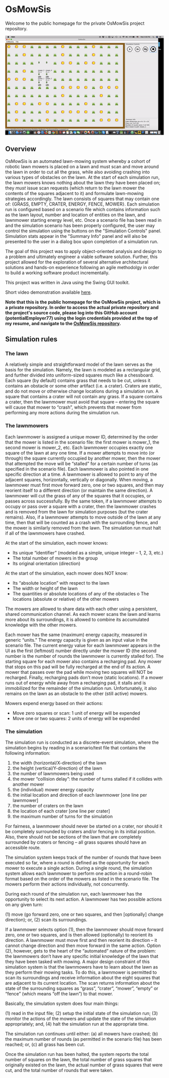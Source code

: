 # OsMowSis
Welcome to the public homepage for the private OsMowSis project repository.

![OsMowSis_example](Documentation/GitHubImages/OsMowSis_demo.gif)
## Overview
OsMowSis is an automated lawn-mowing system whereby a cohort of robotic lawn mowers is placed on a lawn and must scan and move around the lawn in order to cut all the grass, while also avoiding crashing into various types of obstacles on the lawn. At the start of each simulation run, the lawn mowers knows nothing about the lawn they have been placed on; they *must* issue scan requests (which return to the lawn mower the contents of the squares adjacent to it) and formulate lawn-mowing strategies accordingly. The lawn consists of squares that may contain one of: {GRASS, EMPTY, CRATER, ENERGY, FENCE, MOWER}. Each simulation run is configured based on a scenario file which contains information such as the lawn layout, number and location of entities on the lawn, and lawnmower starting energy level, etc. Once a scenario file has been read in and the simulation scenario has been properly configured, the user may control the simulation using the buttons on the "Simulation Controls" panel. Simulation stats appear in the "Summary Info" panel and will also be presented to the user in a dialog box upon completion of a simulation run.

The goal of this project was to apply object-oriented analysis and design to a problem and ultimately engineer a viable software solution. Further, this project allowed for the exploration of several alternative architectural solutions and hands-on experience following an agile methodolgy in order to build a working software product incrementally.

This project was written in Java using the Swing GUI toolkit.

Short video demonstration available [here](https://youtu.be/65dBQBcDRs4).

<strong>Note that this is the public homepage for the OsMowSis project, which is a private repository. In order to access the actual private repository and the project's source code, please log into this GitHub account (potentialEmployer77) using the login credentials provided at the top of my resume, and navigate to the [OsMowSis repository](https://github.com/potentialEmployer77/OsMowSis).</strong>

## Simulation rules
### The lawn
A relatively simple and straightforward model of the lawn serves as the basis for the simulation. Namely, the lawn is modeled as a rectangular grid, and further divided into uniform-sized squares much like a chessboard. Each square (by default) contains grass that needs to be cut, unless it contains an obstacle or some other artifact (i.e. a crater). Craters are static, and do not move or otherwise change locations during a simulation run. A square that contains a crater will not contain any grass. If a square contains a crater, then the lawnmower must avoid that square – entering the square will cause that mower to “crash”, which prevents that mower from performing any more actions during the simulation run.
### The lawnmowers
Each lawnmower is assigned a unique mower ID, determined by the order that the mower is listed in the scenario file: the first mower is mower_1, the second mower is mower_2, etc. Each lawnmower occupies exactly one square of the lawn at any one time. If a mower attempts to move into (or through) the square currently occupied by another mower, then the mower that attempted the move will be “stalled” for a certain number of turns (as specified in the scenario file). Each lawnmower is also pointed in one specific direction at a time. A lawnmower is allowed to point to any of the adjacent squares, horizontally, vertically or diagonally. When moving, a lawnmower must first move forward zero, one or two squares, and then may reorient itself to a different direction (or maintain the same direction). A lawnmower will cut the grass of any of the squares that it occupies, or passes across successfully. By the same token, if a lawnmower attempts to occupy or pass over a square with a crater, then the lawnmower crashes and is removed from the lawn for simulation purposes (but the crater remains). Also, if a lawnmower attempts to move outside of the lawn at any time, then that will be counted as a crash with the surrounding fence, and the mower is similarly removed from the lawn. The simulation run must halt if all of the lawnmowers have crashed.

At the start of the simulation, each mower knows:
* Its unique “identifier” (modeled as a simple, unique integer – 1, 2, 3, etc.)
* The total number of mowers in the group
* Its original orientation (direction)

At the start of the simulation, each mower does NOT know:
* Its “absolute location” with respect to the lawn
* The width or height of the lawn
* The quantities or absolute locations of any of the obstacles o The locations (absolute or relative) of the other mowers

The mowers are allowed to share data with each other using a persistent, shared communication channel. As each mower scans the lawn and learns more about its surroundings, it is allowed to combine its accumulated knowledge with the other mowers.

Each mower has the same (maximum) energy capacity, measured in generic “units.” The energy capacity is given as an input value in the scenario file. The current energy value for each lawnmower appears in the UI as the first (leftmost) number directly under the mower ID (the second number is the number of rounds the lawnmower is currently stalled for). The starting square for each mower also contains a recharging pad. Any mower that stops on this pad will be fully recharged at the end of its action. A mower that passes over the pad while moving two squares will NOT be recharged. Finally, recharging pads don’t move (static locations). If a mower runs out of energy while away from a recharging pad, it stalls and is immobilized for the remainder of the simulation run. Unfortunately, it also remains on the lawn as an obstacle to the other (still active) mowers.

Mowers expend energy based on their actions:
* Move zero squares or scan: 1 unit of energy will be expended
* Move one or two squares: 2 units of energy will be expended
### The simulation
The simulation run is conducted as a discrete-event simulation, where the simulation begins by reading in a scenario/test file that contains the following information:

1. the width (horizontal/X-direction) of the lawn
2. the height (vertical/Y-direction) of the lawn
3. the number of lawnmowers being used
4. the mower “collision delay”: the number of turns stalled if it collides with another mower
5. the (individual) mower energy capacity
6. the initial location and direction of each lawnmower [one line per lawnmower]
7. the number of craters on the lawn
8. the location of each crater [one line per crater]
9. the maximum number of turns for the simulation
  
For fairness, a lawnmower should never be started on a crater, nor should it be completely surrounded by craters and/or fencing in its initial position. Also, there should not be sections of the lawn that are completely surrounded by craters or fencing – all grass squares should have an accessible route.

The simulation system keeps track of the number of rounds that have been executed so far, where a round is defined as the opportunity for each mower to execute a single action. During a single round, the simulation system allows each lawnmower to perform one action in a round-robin format based on the order of the mowers as listed in the scenario file. The mowers perform their actions individually, not concurrently.

During each round of the simulation run, each lawnmower has the opportunity to select its next action. A lawnmower has two possible actions on any given turn:

(1) move (go forward zero, one or two squares, and then [optionally] change direction); or,
(2) scan its surroundings.

If a lawnmower selects option (1), then the lawnmower should move forward zero, one or two squares, and is then allowed (optionally) to reorient its direction. A lawnmower must move first and then reorient its direction – it cannot change direction and then move forward in the same action. Option (2), however, gets to the heart of the “automated” nature of the problem: the lawnmowers don’t have any specific initial knowledge of the lawn that they have been tasked with mowing. A major design constraint of this simulation system is that the lawnmowers have to learn about the lawn as they perform their mowing tasks. To do this, a lawnmower is permitted to scan its surroundings and receive information about the eight squares that are adjacent to its current location. The scan returns information about the state of the surrounding squares as “grass”, “crater”, “mower”, “empty” or “fence” (which means “off the lawn”) to that mower.

Basically, the simulation system does four main things:

(1) read in the input file;
(2) setup the initial state of the simulation run;
(3) monitor the actions of the mowers and update the state of the simulation appropriately; and, 
(4) halt the simulation run at the appropriate time.

The simulation run continues until either: (a) all mowers have crashed; (b) the maximum number of rounds (as permitted in the scenario file) has been reached; or, (c) all grass has been cut.

Once the simulation run has been halted, the system reports the total number of squares on the lawn, the total number of grass squares that originally existed on the lawn, the actual number of grass squares that were cut, and the total number of rounds that were taken.

